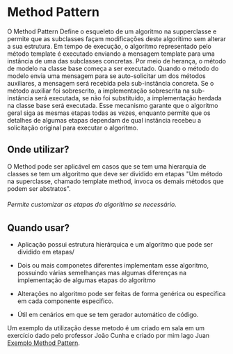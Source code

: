 # Method Pattern

O Method Pattern Define o esqueleto de um algoritmo na supperclasse e permite que as subclasses façam modificações deste algoritimo sem alterar a sua estrutura. Em tempo de execução, o algoritmo representado pelo método template é executado enviando a mensagem template para uma instância de uma das subclasses concretas. Por meio de herança, o método de modelo na classe base começa a ser executado. Quando o método do modelo envia uma mensagem para se auto-solicitar um dos métodos auxiliares, a mensagem será recebida pela sub-instância concreta. Se o método auxiliar foi sobrescrito, a implementação sobrescrita na sub-instância será executada, se não foi substituído, a implementação herdada na classe base será executada. Esse mecanismo garante que o algoritmo geral siga as mesmas etapas todas as vezes, enquanto permite que os detalhes de algumas etapas dependam de qual instância recebeu a solicitação original para executar o algoritmo.


## Onde utilizar?

O Method pode ser aplicável em casos que se tem uma hierarquia de classes se tem um algoritmo que deve ser dividido em etapas "Um método na superclasse, chamado template method, invoca os demais métodos que podem ser abstratos".

###### Permite customizar as etapas do algoritimo se necessário.

## Quando usar?

- Aplicação possui estrutura hierárquica e um algoritmo que pode ser dividido em etapas/

- Dois ou mais componetes diferentes implementam esse algoritmo, possuindo várias semelhanças mas algumas diferenças na implementação de algumas etapas do algoritmo

- Alterações no algoritmo pode ser feitas de forma genérica ou especifica em cada componente especifico.

- Útil em cenários em que se tem gerador automático de código.

Um exemplo da utilização desse metodo é um criado em sala em um exercício dado pelo professor João Cunha e criado por mim Iago Juan [Exemplo Method Pattern](https://github.com/IagoJuan/PadroesDeProjetos/tree/master/MethodPattern/ExemploMethodPattern).
